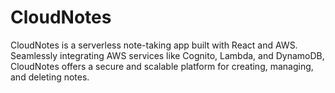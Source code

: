 # CloudNotes
CloudNotes is a serverless note-taking app built with React and AWS. Seamlessly integrating AWS services like Cognito, Lambda, and DynamoDB, CloudNotes offers a secure and scalable platform for creating, managing, and deleting notes.
